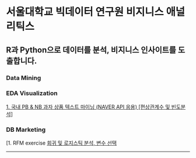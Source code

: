 서울대학교 빅데이터 연구원 비지니스 애널리틱스
===================================

R과 Python으로 데이터를 분석, 비지니스 인사이트를 도출합니다.
-------------------------------------------------

### Data Mining
### EDA Visualization
[1. 국내 PB & NB 과자 상품 텍스트 마이닝 (NAVER API 응용) [편상관계수 및 빈도분석]](https://github.com/lee-kyubong/data-analytics/blob/b45d9714df803aed7431dbca8767ca1b153c461e/EDA_SnackMarket/Korean_Snack_Market_Analysis.pdf)
### DB Marketing
[1. RFM exercise [회귀 및 로지스틱 분석, 변수 선택](https://github.com/lee-kyubong/data-analytics/tree/master/RFM_exercise)


------------------------------------------------
